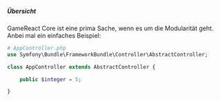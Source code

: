 ##### Übersicht

GameReact Core ist eine prima Sache, wenn es um die Modularität geht.
Anbei mal ein einfaches Beispiel:

````php
# AppController.php
use Symfony\Bundle\FrameworkBundle\Controller\AbstractController;

class AppController extends AbstractController {

    public $integer = 5;

}
````